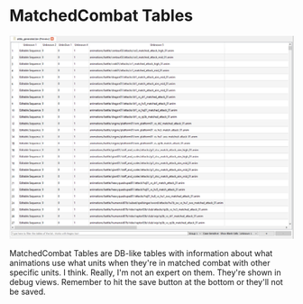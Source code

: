# MatchedCombat Tables

![Matching more than me on Tinder....](./images/matched_combat.png)

MatchedCombat Tables are DB-like tables with information about what animations use what units when they're in matched combat with other specific units. I think. Really, I'm not an expert on them. They're shown in debug views. Remember to hit the save button at the bottom or they'll not be saved.
